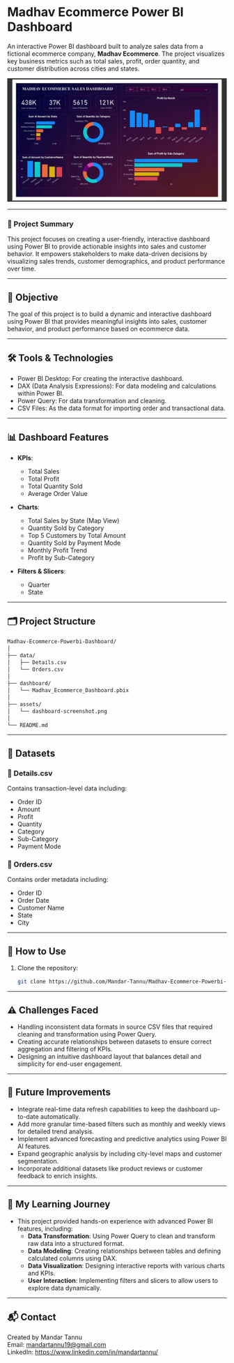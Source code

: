 # Madhav Ecommerce Power BI Dashboard

An interactive Power BI dashboard built to analyze sales data from a fictional ecommerce company, **Madhav Ecommerce**. The project visualizes key business metrics such as total sales, profit, order quantity, and customer distribution across cities and states.

![Dashboard Screenshot](assets/dashboard-screenshot.png)

---

### 📝 Project Summary

This project focuses on creating a user-friendly, interactive dashboard using Power BI to provide actionable insights into sales and customer behavior. It empowers stakeholders to make data-driven decisions by visualizing sales trends, customer demographics, and product performance over time.

---

## 📌 Objective

The goal of this project is to build a dynamic and interactive dashboard using Power BI that provides meaningful insights into sales, customer behavior, and product performance based on ecommerce data.

---

## 🛠️ Tools & Technologies

- Power BI Desktop: For creating the interactive dashboard.
- DAX (Data Analysis Expressions): For data modeling and calculations within Power BI.
- Power Query: For data transformation and cleaning.
- CSV Files: As the data format for importing order and transactional data.

---

## 📊 Dashboard Features

- **KPIs**:  
  - Total Sales  
  - Total Profit  
  - Total Quantity Sold  
  - Average Order Value  

- **Charts**:  
  - Total Sales by State (Map View)  
  - Quantity Sold by Category  
  - Top 5 Customers by Total Amount  
  - Quantity Sold by Payment Mode  
  - Monthly Profit Trend  
  - Profit by Sub-Category  

- **Filters & Slicers**:  
  - Quarter  
  - State  

---

## 🗂️ Project Structure

```plaintext
Madhav-Ecommerce-Powerbi-Dashboard/
│
├── data/
│   ├── Details.csv
│   └── Orders.csv
│
├── dashboard/
│   └── Madhav_Ecommerce_Dashboard.pbix
│
├── assets/
│   └── dashboard-screenshot.png
│
└── README.md
```

---

## 📁 Datasets

### 🔹 Details.csv  
Contains transaction-level data including:
- Order ID  
- Amount  
- Profit  
- Quantity  
- Category  
- Sub-Category  
- Payment Mode  

### 🔹 Orders.csv  
Contains order metadata including:
- Order ID  
- Order Date  
- Customer Name  
- State  
- City  

---

## 🚀 How to Use

1. Clone the repository:
   ```bash
   git clone https://github.com/Mandar-Tannu/Madhav-Ecommerce-Powerbi-Dashboard.git
   ```

---

## ⚠️ Challenges Faced

- Handling inconsistent data formats in source CSV files that required cleaning and transformation using Power Query.
- Creating accurate relationships between datasets to ensure correct aggregation and filtering of KPIs.
- Designing an intuitive dashboard layout that balances detail and simplicity for end-user engagement.

---

## 🔮 Future Improvements
- Integrate real-time data refresh capabilities to keep the dashboard up-to-date automatically.
- Add more granular time-based filters such as monthly and weekly views for detailed trend analysis.
- Implement advanced forecasting and predictive analytics using Power BI AI features.
- Expand geographic analysis by including city-level maps and customer segmentation.
- Incorporate additional datasets like product reviews or customer feedback to enrich insights.

---

## 🧠 My Learning Journey

- This project provided hands-on experience with advanced Power BI features, including:
  - **Data Transformation**: Using Power Query to clean and transform raw data into a structured format.
  - **Data Modeling**: Creating relationships between tables and defining calculated columns using DAX.
  - **Data Visualization**: Designing interactive reports with various charts and KPIs.
  - **User Interaction**: Implementing filters and slicers to allow users to explore data dynamically.

---

## 📬 Contact

Created by Mandar Tannu  
Email: mandartannu19@gmail.com  
LinkedIn: https://www.linkedin.com/in/mandartannu/
